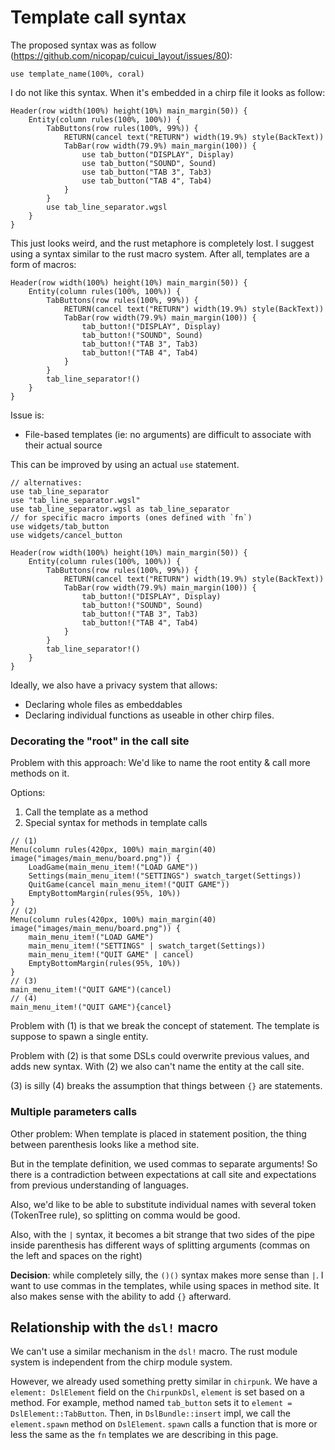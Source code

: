 # Template call syntax

The proposed syntax was as follow (<https://github.com/nicopap/cuicui_layout/issues/80>):

```ron
use template_name(100%, coral)
```

I do not like this syntax. When it's embedded in a chirp file it looks as follow:


```ron
Header(row width(100%) height(10%) main_margin(50)) {
    Entity(column rules(100%, 100%)) {
        TabButtons(row rules(100%, 99%)) {
            RETURN(cancel text("RETURN") width(19.9%) style(BackText))
            TabBar(row width(79.9%) main_margin(100)) {
                use tab_button("DISPLAY", Display)
                use tab_button("SOUND", Sound)
                use tab_button("TAB 3", Tab3)
                use tab_button("TAB 4", Tab4)
            }
        }
        use tab_line_separator.wgsl
    }
}
```

This just looks weird, and the rust metaphore is completely lost. I suggest using
a syntax similar to the rust macro system. After all, templates are a form of
macros:

```ron
Header(row width(100%) height(10%) main_margin(50)) {
    Entity(column rules(100%, 100%)) {
        TabButtons(row rules(100%, 99%)) {
            RETURN(cancel text("RETURN") width(19.9%) style(BackText))
            TabBar(row width(79.9%) main_margin(100)) {
                tab_button!("DISPLAY", Display)
                tab_button!("SOUND", Sound)
                tab_button!("TAB 3", Tab3)
                tab_button!("TAB 4", Tab4)
            }
        }
        tab_line_separator!()
    }
}
```

Issue is:

- File-based templates (ie: no arguments) are difficult to associate with their
  actual source

This can be improved by using an actual `use` statement.

```ron
// alternatives:
use tab_line_separator
use "tab_line_separator.wgsl"
use tab_line_separator.wgsl as tab_line_separator
// for specific macro imports (ones defined with `fn`)
use widgets/tab_button
use widgets/cancel_button

Header(row width(100%) height(10%) main_margin(50)) {
    Entity(column rules(100%, 100%)) {
        TabButtons(row rules(100%, 99%)) {
            RETURN(cancel text("RETURN") width(19.9%) style(BackText))
            TabBar(row width(79.9%) main_margin(100)) {
                tab_button!("DISPLAY", Display)
                tab_button!("SOUND", Sound)
                tab_button!("TAB 3", Tab3)
                tab_button!("TAB 4", Tab4)
            }
        }
        tab_line_separator!()
    }
}
```

Ideally, we also have a privacy system that allows:

- Declaring whole files as embeddables
- Declaring individual functions as useable in other chirp files.

### Decorating the "root" in the call site

Problem with this approach: We'd like to name the root entity & call more
methods on it.

Options:

1. Call the template as a method
2. Special syntax for methods in template calls

```ron
// (1)
Menu(column rules(420px, 100%) main_margin(40) image("images/main_menu/board.png")) {
    LoadGame(main_menu_item!("LOAD GAME"))
    Settings(main_menu_item!("SETTINGS") swatch_target(Settings))
    QuitGame(cancel main_menu_item!("QUIT GAME"))
    EmptyBottomMargin(rules(95%, 10%))
}
// (2)
Menu(column rules(420px, 100%) main_margin(40) image("images/main_menu/board.png")) {
    main_menu_item!("LOAD GAME")
    main_menu_item!("SETTINGS" | swatch_target(Settings))
    main_menu_item!("QUIT GAME" | cancel)
    EmptyBottomMargin(rules(95%, 10%))
}
// (3)
main_menu_item!("QUIT GAME")(cancel)
// (4)
main_menu_item!("QUIT GAME"){cancel}
```

Problem with (1) is that we break the concept of statement. The template is
suppose to spawn a single entity.

Problem with (2) is that some DSLs could overwrite previous values, and adds
new syntax. With (2) we also can't name the entity at the call site.

(3) is silly (4) breaks the assumption that things between `{}` are statements.

### Multiple parameters calls

Other problem: When template is placed in statement position, the thing between
parenthesis looks like a method site.

But in the template definition, we used commas to separate arguments! So there
is a contradiction between expectations at call site and expectations from
previous understanding of languages.

Also, we'd like to be able to substitute individual names with several token
(TokenTree rule), so splitting on comma would be good.

Also, with the `|` syntax, it becomes a bit strange that two sides of the pipe
inside parenthesis has different ways of splitting arguments (commas on the
left and spaces on the right)

**Decision**: while completely silly, the `()()` syntax makes more sense than
`|`. I want to use commas in the templates, while using spaces in method site.
It also makes sense with the ability to add `{}` afterward.

## Relationship with the `dsl!` macro

We can't use a similar mechanism in the `dsl!` macro. The rust module system
is independent from the chirp module system.

However, we already used something pretty similar in `chirpunk`. We have a
`element: DslElement` field on the `ChirpunkDsl`, `element` is set based on a
method. For example, method named `tab_button` sets it to `element = DslElement::TabButton`.
Then, in `DslBundle::insert` impl, we call the `element.spawn` method on `DslElement`.
`spawn` calls a function that is more or less the same as the `fn` templates we
are describing in this page.